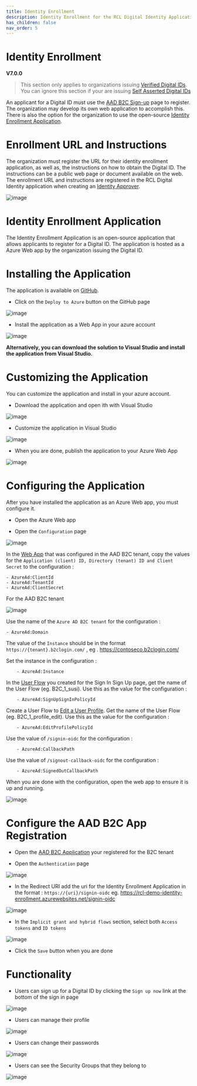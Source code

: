 ```yaml
---
title: Identity Enrollment
description: Identity Enrollment for the RCL Digital Identity Application.
has_children: false
nav_order: 5
---
```


# Identity Enrollment
**V7.0.0**

> This section only applies to organizations issuing [Verified Digital IDs](./index.md#verified-digital-identity). You can ignore this section if your are issuing [Self Asserted Digital IDs](/index.md#self-asserted-digital-identity)

An applicant for a Digital ID must use the [AAD B2C Sign-up](aadb2c.md#customize-the-sign-up-page) page to register. The organization may develop its own web application to accomplish this. There is also the option for the organization to use the open-source [Identity Enrollment Application]().

# Enrollment URL and Instructions

The organization must register the URL for their identity enrollment application, as well as, the instructions on how to obtain the Digital ID. The instructions can be a public web page or document available on the web. The enrollment URL and instructions are registered in the RCL Digital Identity application when creating an [Identity Approver](./apiconnector.md#identity-approver).

![image](/images/apiconnector/identityapprover-create2.png)

# Identity Enrollment Application

The Identity Enrollment Application is an open-source application that allows applicants to register for a Digital ID. The application is hosted as a Azure Web app by the organization issuing the Digital ID.

# Installing the Application

The application is available on [GitHub](https://github.com/rcl-identity/RCL.Core.Identity.Enrollment). 

- Click on the ``Deploy to Azure`` button on the GitHub page

![image](/images/identityenrollment/install.png)

- Install the application as a Web App in your azure account

![image](/images/identityenrollment/install2.png)

**Alternatively, you can download the solution to Visual Studio and install the application from Visual Studio.**

# Customizing the Application

You can customize the application and install in your azure account.

- Download the application and open ith with Visual Studio

![image](/images/identityenrollment/install3.png)

- Customize the application in Visual Studio

![image](/images/identityenrollment/install4.png)

- When you are done, publish the application to your Azure Web App

![image](/images/identityenrollment/install5.png)

# Configuring the Application

After you have installed the application as an Azure Web app, you must configure it.

- Open the Azure Web app

- Open the ``Configuration`` page

![image](/images/identityenrollment/configure.png)

In the [Web App](./aadb2c.md#register-a-web-application) that was configured in the AAD B2C tenant, copy the values for the ``Application (client) ID, Directory (tenant) ID and Client Secret`` to the configuration :

    - AzureAd:ClientId
    - AzureAd:TenantId
    - AzureAd:ClientSecret

For the AAD B2C tenant

![image](/images/identityenrollment/configure2.png)

Use the name of the ``Azure AD B2C tenant`` for the configuration :

    - AzureAd:Domain

The value of the ``Instance`` should be in the format ``https://{tenant}.b2clogin.com/`` , eg . https://contoseco.b2clogin.com/

Set the instance in the configuration :

        - AzureAd:Instance

In the [User Flow](./aadb2c#create-a-sign-insign-up-user-flow) you created for the Sign In Sign Up page, get the name of the User Flow (eg. B2C_1_susi). Use this as the value for the configuration :

        - AzureAd:SignUpSignInPolicyId

Create a User Flow to [Edit a User Profile](./profileedit.md). Get the name of the User Flow (eg. B2C_1_profile_edit). Use this as the value for the configuration :

        - AzureAd:EditProfilePolicyId

Use the value of ``/signin-oidc`` for the configuration :

        - AzureAd:CallbackPath

Use the value of ``/signout-callback-oidc`` for the configuration :

        - AzureAd:SignedOutCallbackPath

When you are done with the configuration, open the web app to ensure it is up and running.

![image](/images/identityenrollment/configure3.png)

# Configure the AAD B2C App Registration

- Open the [AAD B2C Application](./aadb2c.md#register-a-web-application) your registered for the B2C tenant

- Open the ``Authentication`` page

![image](/images/identityenrollment/redirect-uri.png)

- In the Redirect URI add the uri for the Identity Enrollment Application in the format : ``https://{uri}/signin-oidc`` eg. https://rcl-demo-identity-enrollment.azurewebsites.net/signin-oidc

![image](/images/identityenrollment/redirect-uri2.png)

- In the ``Implicit grant and hybrid flows`` section, select both  ``Access tokens`` and ``ID tokens``

![image](/images/identityenrollment/redirect-uri3.png)

- Click the ``Save`` button when you are done

# Functionality

- Users can sign up for a Digital ID by clicking the ``Sign up now`` link at the bottom of the sign in page

![image](/images/aadb2c/signup-layout4.png)

- Users can manage their profile

![image](/images/identityenrollment/profile.png)


- Users can change their passwords

![image](/images/identityenrollment/password.png)


- Users can see the Security Groups that they belong to

![image](/images/identityenrollment/securitygroup.png)








